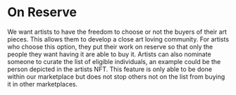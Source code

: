 # On Reserve

We want artists to have the freedom to choose or not the buyers of their art pieces. This allows them to develop a close art loving community. For artists who choose this option, they put their work on reserve so that only the people they want having it are able to buy it. Artists can also nominate someone to curate the list of eligible individuals, an example could be the person depicted in the artists NFT. This feature is only able to be done within our marketplace but does not stop others not on the list from buying it in other marketplaces.&#x20;
